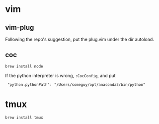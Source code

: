 




# vim 

## vim-plug
Following the repo's suggestion, put the plug.vim under the dir autoload.

## coc
`brew install node` 

If the python interpreter is wrong, `:CocConfig`, and put 
```
 "python.pythonPath": "/Users/someguy/opt/anaconda3/bin/python"
```


# tmux
`brew install tmux` 
